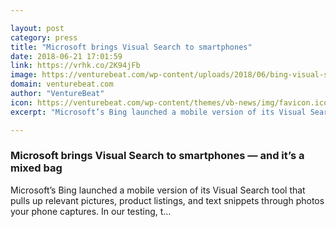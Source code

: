 ```yaml
---

layout: post
category: press
title: "Microsoft brings Visual Search to smartphones"
date: 2018-06-21 17:01:59
link: https://vrhk.co/2K94jFb
image: https://venturebeat.com/wp-content/uploads/2018/06/bing-visual-search.jpg?fit=1600%2C969&strip=all
domain: venturebeat.com
author: "VentureBeat"
icon: https://venturebeat.com/wp-content/themes/vb-news/img/favicon.ico
excerpt: "Microsoft’s Bing launched a mobile version of its Visual Search tool that pulls up relevant pictures, product listings, and text snippets through photos your phone captures. In our testing, t…"

---
```


### Microsoft brings Visual Search to smartphones — and it’s a mixed bag

Microsoft’s Bing launched a mobile version of its Visual Search tool that pulls up relevant pictures, product listings, and text snippets through photos your phone captures. In our testing, t…